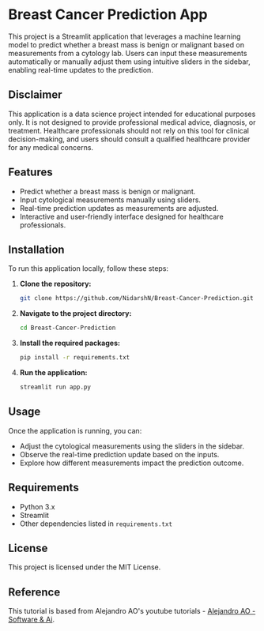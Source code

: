
# Breast Cancer Prediction App

This project is a Streamlit application that leverages a machine learning model to predict whether a breast mass is benign or malignant based on measurements from a cytology lab. Users can input these measurements automatically or manually adjust them using intuitive sliders in the sidebar, enabling real-time updates to the prediction.

## Disclaimer

This application is a data science project intended for educational purposes only. It is not designed to provide professional medical advice, diagnosis, or treatment. Healthcare professionals should not rely on this tool for clinical decision-making, and users should consult a qualified healthcare provider for any medical concerns.

## Features

- Predict whether a breast mass is benign or malignant.
- Input cytological measurements manually using sliders.
- Real-time prediction updates as measurements are adjusted.
- Interactive and user-friendly interface designed for healthcare professionals.

## Installation

To run this application locally, follow these steps:

1. **Clone the repository:**
    ```bash
    git clone https://github.com/NidarshN/Breast-Cancer-Prediction.git
    ```

2. **Navigate to the project directory:**
    ```bash
    cd Breast-Cancer-Prediction
    ```

3. **Install the required packages:**
    ```bash
    pip install -r requirements.txt
    ```

4. **Run the application:**
    ```bash
    streamlit run app.py
    ```

## Usage

Once the application is running, you can:

- Adjust the cytological measurements using the sliders in the sidebar.
- Observe the real-time prediction update based on the inputs.
- Explore how different measurements impact the prediction outcome.

## Requirements

- Python 3.x
- Streamlit
- Other dependencies listed in `requirements.txt`

## License

This project is licensed under the MIT License.

## Reference

This tutorial is based from Alejandro AO's youtube tutorials -  [
Alejandro AO - Software & Ai](https://youtu.be/NfwfiyMi1lk?si=Xoc36VeWsQ-1Z4Y2).

